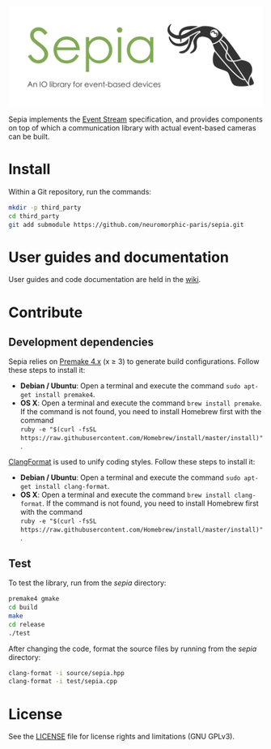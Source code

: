 ![sepia](banner.png "The Sepia banner")

Sepia implements the [Event Stream](https://github.com/neuromorphic-paris/event_stream) specification, and provides components on top of which a communication library with actual event-based cameras can be built.

# Install

Within a Git repository, run the commands:

```sh
mkdir -p third_party
cd third_party
git add submodule https://github.com/neuromorphic-paris/sepia.git
```

# User guides and documentation

User guides and code documentation are held in the [wiki](https://github.com/neuromorphic-paris/sepia/wiki).

# Contribute

## Development dependencies

Sepia relies on [Premake 4.x](https://github.com/premake/premake-4.x) (x ≥ 3) to generate build configurations. Follow these steps to install it:
  - __Debian / Ubuntu__: Open a terminal and execute the command `sudo apt-get install premake4`.
  - __OS X__: Open a terminal and execute the command `brew install premake`. If the command is not found, you need to install Homebrew first with the command<br />
  `ruby -e "$(curl -fsSL https://raw.githubusercontent.com/Homebrew/install/master/install)"`.

[ClangFormat](https://clang.llvm.org/docs/ClangFormat.html) is used to unify coding styles. Follow these steps to install it:
- __Debian / Ubuntu__: Open a terminal and execute the command `sudo apt-get install clang-format`.
- __OS X__: Open a terminal and execute the command `brew install clang-format`. If the command is not found, you need to install Homebrew first with the command<br />
`ruby -e "$(curl -fsSL https://raw.githubusercontent.com/Homebrew/install/master/install)"`.

## Test

To test the library, run from the *sepia* directory:
```sh
premake4 gmake
cd build
make
cd release
./test
```

After changing the code, format the source files by running from the *sepia* directory:
```sh
clang-format -i source/sepia.hpp
clang-format -i test/sepia.cpp
```

# License

See the [LICENSE](LICENSE.txt) file for license rights and limitations (GNU GPLv3).
